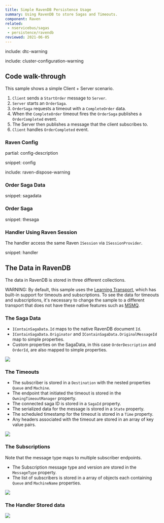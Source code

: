 ```yaml
---
title: Simple RavenDB Persistence Usage
summary: Using RavenDB to store Sagas and Timeouts.
component: Raven
related:
 - nservicebus/sagas
 - persistence/ravendb
reviewed: 2021-06-05
---
```


include: dtc-warning

include: cluster-configuration-warning


## Code walk-through

This sample shows a simple Client + Server scenario.

 1. `Client` sends a `StartOrder` message to `Server`.
 2. `Server` starts an `OrderSaga`.
 3. `OrderSaga` requests a timeout with a `CompleteOrder` data.
 4. When the `CompleteOrder` timeout fires the `OrderSaga` publishes a `OrderCompleted` event.
 5. The Server then publishes a message that the client subscribes to.
 6. `Client` handles `OrderCompleted` event.


### Raven Config

partial: config-description

snippet: config

include: raven-dispose-warning


### Order Saga Data

snippet: sagadata


### Order Saga

snippet: thesaga


### Handler Using Raven Session

The handler access the same Raven `ISession` via `ISessionProvider`.

snippet: handler


## The Data in RavenDB

The data in RavenDB is stored in three different collections.

WARNING: By default, this sample uses the [Learning Transport](/transports/learning/), which has built-in support for timeouts and subscriptions. To see the data for timeouts and subscriptions, it's necessary to change the sample to a different transport that does not have these native features such as [MSMQ](/transports/msmq/).


### The Saga Data

 * `IContainSagaData.Id` maps to the native RavenDB document `Id`.
 * `IContainSagaData.Originator` and `IContainSagaData.OriginalMessageId` map to simple properties.
 * Custom properties on the SagaData, in this case `OrderDescription` and `OrderId`, are also mapped to simple properties.

![](sagadata.png)


### The Timeouts

 * The subscriber is stored in a `Destination` with the nested properties `Queue` and `Machine`.
 * The endpoint that initiated the timeout is stored in the `OwningTimeoutManager` property.
 * The connected saga ID is stored in a `SagaId` property.
 * The serialized data for the message is stored in a `State` property.
 * The scheduled timestamp for the timeout is stored in a `Time` property.
 * Any headers associated with the timeout are stored in an array of key value pairs.

![](timeouts.png)


### The Subscriptions

Note that the message type maps to multiple subscriber endpoints.

 * The Subscription message type and version are stored in the `MessageType` property.
 * The list of subscribers is stored in a array of objects each containing `Queue` and `MachineName` properties.

![](subscriptions.png)


### The Handler Stored data

![](handlerdoc.png)
